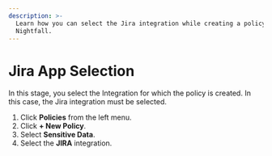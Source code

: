 ```yaml
---
description: >-
  Learn how you can select the Jira integration while creating a policy in
  Nightfall.
---
```


# Jira App Selection

In this stage, you select the Integration for which the policy is created. In this case, the Jira integration must be selected.&#x20;

1. Click **Policies** from the left menu.
2. Click **+ New Policy**.
3. Select **Sensitive Data**.
4. Select the **JIRA** integration.
